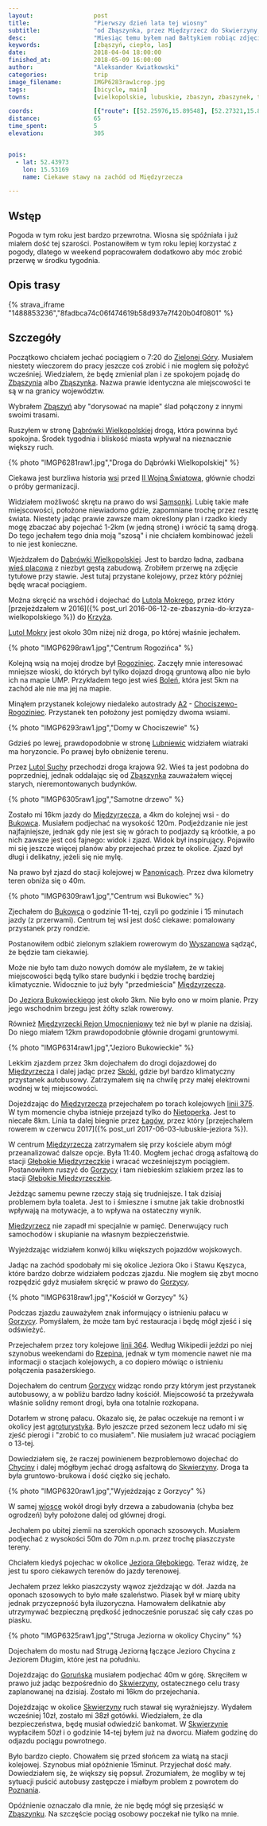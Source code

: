 ```yaml
---
layout:                 post
title:                  "Pierwszy dzień lata tej wiosny"
subtitle:               "od Zbąszynka, przez Międzyrzecz do Skwierzyny; skoro była już zima tej wiosny to czas na lato"
desc:                   "Miesiąc temu byłem nad Bałtykiem robiąc zdjęcia przy -10 stopniach. Teraz, podczas pierwszych dni wiosny, temperatura była tak wysoka, że czułem się jakby to było lato. Postanowiłem przejechać rowerem okolice między Zbąszynkiem a Skwierzyną."
keywords:               [zbąszyń, ciepło, las]
date:                   2018-04-04 18:00:00
finished_at:            2018-05-09 16:00:00
author:                 "Aleksander Kwiatkowski"
categories:             trip
image_filename:         IMGP6283raw1crop.jpg
tags:                   [bicycle, main]
towns:                  [wielkopolskie, lubuskie, zbaszyn, zbaszynek, trzciel, miedzyrzecz, bledzew, skwierzyna]

coords:                 [{"route": [[52.25976,15.89548], [52.27321,15.81222], [52.34164,15.71043], [52.37540,15.68897], [52.37927,15.64966], [52.40724,15.63833], [52.44440,15.57808], [52.44011,15.52932], [52.48122,15.45087], [52.48457,15.40144], [52.51654,15.41174], [52.53607,15.46014], [52.58741,15.47886], [52.59378,15.49448], [52.59075,15.50014]], "type": "bicycle"}]
distance:               65
time_spent:             5
elevation:              305


pois:
  - lat: 52.43973
    lon: 15.53169
    name: Ciekawe stawy na zachód od Międzyrzecza

---
```


[wiki-zielona-gora]: https://pl.wikipedia.org/wiki/Zielona_G%C3%B3ra
[wiki-zbaszyn]: https://pl.wikipedia.org/wiki/Zb%C4%85szy%C5%84
[wiki-zbaszynek]: https://pl.wikipedia.org/wiki/Zb%C4%85szynek
[wiki-dabrowka-wielkopolska]: https://pl.wikipedia.org/wiki/D%C4%85br%C3%B3wka_Wielkopolska
[wiki-samsonki]: https://pl.wikipedia.org/wiki/Samsonki
[wiki-lutol-mokry]: https://pl.wikipedia.org/wiki/Lutol_Mokry
[wiki-krzyz]: https://pl.wikipedia.org/wiki/Krzy%C5%BC_Wielkopolski
[wiki-rogoziniec]: https://pl.wikipedia.org/wiki/Rogoziniec
[wiki-bolen]: https://pl.wikipedia.org/wiki/Bole%C5%84_(wojew%C3%B3dztwo_lubuskie)
[wiki-a2]: https://pl.wikipedia.org/wiki/Autostrada_A2_(Polska)
[wiki-chociszewo-rogoziniec]: https://pl.wikipedia.org/wiki/Chociszewo_Rogoziniec
[wiki-lubniewice]: https://pl.wikipedia.org/wiki/Lubniewice
[wiki-lutol-suchy]: https://pl.wikipedia.org/wiki/Lutol_Suchy
[wiki-bukowiec]: https://pl.wikipedia.org/wiki/Bukowiec_(wojew%C3%B3dztwo_lubuskie)
[wiki-wyszanowo]: https://pl.wikipedia.org/wiki/Wyszanowo
[wiki-miedzyrzecz]: https://pl.wikipedia.org/wiki/Mi%C4%99dzyrzecz
[wiki-jezioro-bukowieckie]: https://pl.wikipedia.org/wiki/Jezioro_Bukowieckie
[wiki-mru]: https://pl.wikipedia.org/wiki/Mi%C4%99dzyrzecki_Rejon_Umocniony
[wiki-skoki]: https://pl.wikipedia.org/wiki/Skoki_(wojew%C3%B3dztwo_lubuskie)
[wiki-nietoperek]: https://pl.wikipedia.org/wiki/Nietoperek_(wie%C5%9B_w_wojew%C3%B3dztwie_lubuskim)
[wiki-lagow]: https://pl.wikipedia.org/wiki/%C5%81ag%C3%B3w_(powiat_%C5%9Bwiebodzi%C5%84ski)
[wiki-glebokie-miedzyrzeczkie]: https://pl.wikipedia.org/wiki/G%C5%82%C4%99bokie_Mi%C4%99dzyrzeckie
[wiki-chycina]: https://pl.wikipedia.org/wiki/Chycina
[wiki-skwierzyna]: https://pl.wikipedia.org/wiki/Skwierzyna
[wiki-ii-wojna]: https://pl.wikipedia.org/wiki/II_wojna_%C5%9Bwiatowa
[wiki-linia-364]: https://pl.wikipedia.org/wiki/Linia_kolejowa_nr_364
[wiki-panowice]: https://pl.wikipedia.org/wiki/Panowice
[wiki-jezioro-glebokie]: https://pl.wikipedia.org/wiki/Jezioro_G%C5%82%C4%99bokie_(Pojezierze_Lubuskie)
[wiki-gorunsko]: https://pl.wikipedia.org/wiki/Goru%C5%84sko
[wiki-poznan]: https://pl.wikipedia.org/wiki/Pozna%C5%84
[wiki-linia-375]: https://pl.wikipedia.org/wiki/Linia_kolejowa_nr_375
[wiki-okolnica]: https://pl.wikipedia.org/wiki/Wie%C5%9B_placowa
[wiki-gorzyca]: https://pl.wikipedia.org/wiki/Gorzyca_(wojew%C3%B3dztwo_lubuskie)
[wiki-rzepin]: https://pl.wikipedia.org/wiki/Rzepin

[gorzyca-agroturystyka]: http://agroturmaya.pl/

## Wstęp

Pogoda w tym roku jest bardzo przewrotna. Wiosna się spóźniała i już miałem dość
tej szarości. Postanowiłem w tym roku lepiej korzystać z pogody, dlatego w
weekend popracowałem dodatkowo aby móc zrobić przerwę w środku tygodnia.

## Opis trasy

{% strava_iframe "1488853236","8fadbca74c06f474619b58d937e7f420b04f0801" %}

## Szczegóły

Początkowo chciałem jechać pociągiem o 7:20 do [Zielonej Góry][wiki-zielona-gora].
Musiałem niestety wieczorem do pracy jeszcze coś zrobić i nie mogłem się
położyć wcześniej. Wiedziałem, że będę zmieniał plan i ze spokojem
pojadę do [Zbąszynia][wiki-zbaszyn] albo [Zbąszynka][wiki-zbaszynek].
Nazwa prawie identyczna ale miejscowości te są w na granicy województw.

Wybrałem [Zbąszyń][wiki-zbaszyn] aby "dorysować na mapie" ślad połączony z innymi
swoimi trasami.

Ruszyłem w stronę [Dąbrówki Wielkopolskiej][wiki-dabrowka-wielkopolska] drogą, która
powinna być spokojna. Środek tygodnia i bliskość miasta wpływał na nieznacznie
większy ruch.

{% photo "IMGP6281raw1.jpg","Droga do Dąbrówki Wielkopolskiej" %}

Ciekawa jest burzliwa historia [wsi][wiki-dabrowka-wielkopolska] przed
[II Wojną Światową][wiki-ii-wojna], głównie chodzi o próby germanizacji.

Widziałem możliwość skrętu na prawo do wsi [Samsonki][wiki-samsonki]. Lubię
takie małe miejscowości, położone niewiadomo gdzie, zapomniane trochę przez
resztę świata. Niestety jadąc prawie zawsze mam określony plan i rzadko kiedy mogę
zbaczać aby pojechać 1-2km (w jedną stronę) i wrócić tą samą drogą.
Do tego jechałem tego dnia moją "szosą" i nie chciałem kombinować jeżeli to nie
jest konieczne.

Wjeżdzałem do [Dąbrówki Wielkopolskiej][wiki-dabrowka-wielkopolska].
Jest to bardzo ładna, zadbana [wieś placowa][wiki-okolnica] z niezbyt gęstą zabudową.
Zrobiłem przerwę na zdjęcie tytułowe przy stawie. Jest tutaj przystane kolejowy,
przez który później będę wracał pociągiem.

Można skręcić na wschód i dojechać do [Lutola Mokrego][wiki-lutol-mokry],
przez który
[przejeżdzałem w 2016]({% post_url 2016-06-12-ze-zbaszynia-do-krzyza-wielkopolskiego %}) do [Krzyża][wiki-krzyz].

[Lutol Mokry][wiki-lutol-mokry] jest około 30m niżej niż droga, po której właśnie jechałem.

{% photo "IMGP6298raw1.jpg","Centrum Rogozińca" %}

Kolejną wsią na mojej drodze był [Rogoziniec][wiki-rogoziniec].
Zaczęły mnie interesować mniejsze wioski, do których był tylko dojazd drogą gruntową
albo nie było ich na mapie UMP. Przykładem tego jest wieś [Boleń][wiki-bolen], która
jest 5km na zachód ale nie ma jej na mapie.

Minąłem przystanek kolejowy niedaleko autostrady [A2][wiki-a2] -
[Chociszewo-Rogoziniec][wiki-chociszewo-rogoziniec].
Przystanek ten położony jest pomiędzy dwoma
wsiami.

{% photo "IMGP6293raw1.jpg","Domy w Chociszewie" %}

Gdzieś po lewej, prawdopodobnie w stronę [Lubniewic][wiki-lubniewice] widziałem
wiatraki ma horyzoncie. Po prawej było obniżenie terenu.

Przez [Lutol Suchy][wiki-lutol-suchy] przechodzi droga krajowa 92. Wieś ta jest podobna do
poprzedniej, jednak oddalając się od [Zbąszynka][wiki-zbaszynek] zauważałem więcej
starych, nieremontowanych budynków.

{% photo "IMGP6305raw1.jpg","Samotne drzewo" %}

Zostało mi 16km jazdy do [Międzyrzecza][wiki-miedzyrzecz], a 4km do kolejnej wsi -
do [Bukowca][wiki-bukowiec].
Musiałem podjechać na wysokość 120m. Podjeżdzanie nie jest najfajniejsze, jednak gdy nie jest się
w górach to podjazdy są króotkie, a po nich zawsze jest coś fajnego: widok i zjazd.
Widok był inspirujący.
Pojawiło mi się jeszcze więcej planów aby przejechać przez te okolice.
Zjazd był długi i delikatny, jeżeli się nie mylę.

Na prawo był zjazd do stacji kolejowej w [Panowicach][wiki-panowice]. Przez dwa
kilometry teren obniża się o 40m.

{% photo "IMGP6309raw1.jpg","Centrum wsi Bukowiec" %}

Zjechałem do [Bukowca][wiki-bukowiec] o godzinie 11-tej, czyli po godzinie i 15
minutach jazdy (z przerwami). Centrum tej wsi jest dość ciekawe: pomalowany
przystanek przy rondzie.

Postanowiłem odbić zielonym szlakiem
rowerowym do [Wyszanowa][wiki-wyszanowo] sądząć, że będzie tam ciekawiej.

Może nie było tam dużo nowych domów ale
myślałem, że w takiej miejscowości będą tylko stare budynki i będzie trochę
bardziej klimatycznie. Widocznie to już
były "przedmieścia" [Międzyrzecza][wiki-miedzyrzecz].

Do [Jeziora Bukowieckiego][wiki-jezioro-bukowieckie] jest około 3km.
Nie było ono w moim planie.
Przy jego wschodnim brzegu jest żółty szlak rowerowy.

Również [Międzyrzecki Rejon Umocnieniowy][wiki-mru] też nie był w planie na dzisiaj.
Do niego miałem 12km prawdopodobnie głównie drogami gruntowymi.

{% photo "IMGP6314raw1.jpg","Jezioro Bukowieckie" %}

Lekkim zjazdem przez 3km dojechałem do drogi dojazdowej do [Międzyrzecza][wiki-miedzyrzecz]
i dalej jadąc przez [Skoki][wiki-skoki], gdzie był bardzo klimatyczny przystanek autobusowy.
Zatrzymałem się na chwilę przy małej elektrowni wodnej w tej miejscowości.

Dojeżdzając do [Międzyrzecza][wiki-miedzyrzecz] przejechałem po torach kolejowych
[linii 375][wiki-linia-375]. W tym momencie chyba istnieje przejazd tylko do
[Nietoperka][wiki-nietoperek]. Jest to niecałe 8km. Linia ta dalej biegnie
przez [Łagów][wiki-lagow], przez który
[przejechałem rowerem w czerwcu 2017]({% post_url 2017-06-03-lubuskie-jeziora %}).

W centrum [Międzyrzecza][wiki-miedzyrzecz] zatrzymałem się przy kościele abym
mógł przeanalizować dalsze opcje. Była 11:40. Mogłem jechać drogą asfaltową do stacji
[Głębokie Międzyrzeczkie][wiki-glebokie-miedzyrzeczkie] i wracać wcześniejszym pociągiem.
Postanowiłem ruszyć do [Gorzycy][wiki-gorzyca] i tam niebieskim szlakiem przez
las to stacji [Głębokie Międzyrzeczkie][wiki-glebokie-miedzyrzeczkie].

Jeżdząc samemu pewne rzeczy stają się trudniejsze. I tak dzisiaj problemem była
toaleta. Jest to i śmieszne i smutne jak takie drobnostki wpływają na motywacje, a to
wpływa na ostateczny wynik.

[Międzyrzecz][wiki-miedzyrzecz] nie zapadł mi specjalnie w pamięć. Denerwujący
ruch samochodów i skupianie na własnym bezpieczeństwie.

Wyjeżdzając widziałem konwój kilku większych pojazdów wojskowych.

Jadąc na zachód spodobały mi się okolice Jeziora Oko
i Stawu Kęszyca, które bardzo dobrze widziałem podczas zjazdu.
Nie mogłem się zbyt mocno rozpędzić gdyż musiałem skręcić w prawo do
[Gorzycy][wiki-gorzyca].

{% photo "IMGP6318raw1.jpg","Kościół w Gorzycy" %}

Podczas zjazdu zauważyłem znak informujący o istnieniu pałacu w [Gorzycy][wiki-gorzyca].
Pomyślałem, że może tam być restauracja i będę mógł zjeść i się odświeżyć.

Przejechałem przez tory kolejowe [linii 364][wiki-linia-364]. Według Wikipedii
jeździ po niej szynobus weekendami do [Rzepina][wiki-rzepin], jednak w tym momencie nawet nie ma informacji
o stacjach kolejowych, a co dopiero mówiąc o istnieniu połączenia pasażerskiego.

Dojechałem do centrum [Gorzycy][wiki-gorzyca] widząc rondo przy którym
jest przystanek autobusowy, a w pobliżu bardzo ładny kościół.
Miejscowość ta przeżywała właśnie solidny remont drogi, była ona totalnie rozkopana.

Dotarłem w stronę pałacu. Okazało się, że pałac oczekuje na remont i w okolicy
jest [agroturystyka][gorzyca-agroturystyka]. Było jeszcze przed sezonem lecz
udało mi się zjeść pierogi i "zrobić to co musiałem". Nie musiałem już wracać
pociągiem o 13-tej.

Dowiedziałem się, że raczej powinienem bezproblemowo dojechać do [Chyciny][wiki-chycina] i dalej
mógłbym jechać drogą asfaltową do [Skwierzyny][wiki-skwierzyna]. Droga ta była gruntowo-brukowa i
dość ciężko się jechało.

{% photo "IMGP6320raw1.jpg","Wyjeżdzając z Gorzycy" %}

W samej [wiosce][wiki-gorzyca] wokół drogi były drzewa a zabudowania (chyba bez ogrodzeń)
były położone dalej od głównej drogi.

Jechałem po ubitej ziemii na szerokich oponach szosowych. Musiałem podjechać
z wysokości 50m do 70m n.p.m. przez trochę piaszczyste tereny.

Chciałem kiedyś pojechac w okolice [Jeziora Głębokiego][wiki-jezioro-glebokie].
Teraz widzę, że jest tu sporo ciekawych terenów do jazdy terenowej.

Jechałem przez lekko piaszczysty wąwoz zjeżdzając w dół. Jazda na oponach szosowych
to było małe szaleństwo. Piasek był w miarę ubity jednak przyczepność była
iluzoryczna. Hamowałem delikatnie aby utrzymywać bezpieczną prędkość jednocześnie
poruszać się cały czas po piasku.

{% photo "IMGP6325raw1.jpg","Struga Jeziorna w okolicy Chyciny" %}

Dojechałem do mostu nad Strugą Jeziorną łączące Jezioro Chycina z Jeziorem Długim,
które jest na południu.

Dojeżdzając do [Goruńska][wiki-gorunsko] musiałem podjechać 40m w górę.
Skręciłem w prawo już jadąc bezpośrednio do [Skwierzyny][wiki-skwierzyna], ostatecznego
celu trasy zaplanowanej na dzisiaj. Zostało mi 16km do przejechania.

Dojeżdzając w okolice [Skwierzyny][wiki-skwierzyna] ruch stawał się wyraźniejszy.
Wydałem wcześniej 10zł, zostało mi 38zł gotówki. Wiedziałem, że dla bezpieczeństwa, będę
musiał odwiedzić bankomat. W [Skwierzynie][wiki-skwierzyna] wypłaciłem 50zł i
o godzinie 14-tej byłem już na dworcu. Miałem godzinę do odjazdu pociągu powrotnego.

Było bardzo ciepło. Chowałem się przed słońcem za wiatą na stacji kolejowej.
Szynobus miał opóźnienie 15minut. Przyjechał dość mały. Dowiedziałem się, że większy się popsuł.
Zrozumiałem, że mogliby w tej sytuacji puścić autobusy zastępcze i miałbym problem z powrotem
do [Poznania][wiki-poznan].

Opóźnienie oznaczało dla mnie, że nie będę mógł się przesiąść w [Zbąszynku][wiki-zbaszynek].
Na szczęście pociąg osobowy poczekał nie tylko na mnie.
